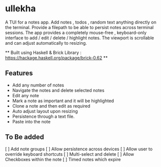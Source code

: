 # ullekha


A TUI for a notes app. Add notes , todos , random text anything directly on the terminal. Provide a filepath to be able to persist notes across terminal sessions. 
The app provides a completely mouse-free , keyboard-only interface to add / edit / delete / highlight notes. The viewport is scrollable and can adjust automatically to resizing. 


** Built using Haskell & Brick Library : https://hackage.haskell.org/package/brick-0.62 ** 


## Features 

- Add any number of notes 
- Navigate the notes and delete selected notes 
- Edit any note
- Mark a note as important and it will be highlighted
- Clone a note and then edit as required
- Auto adjust layout upon resizing
- Persistence through a text file. 
- Paste into the note


## To Be added 

[ ] Add note groups 
[ ] Allow persistence across devices 
[ ] Allow user to override keyboard shortcuts 
[ ] Multi-select and delete 
[ ] Allow Checkboxes within the note
[ ] Timed notes which expire 

